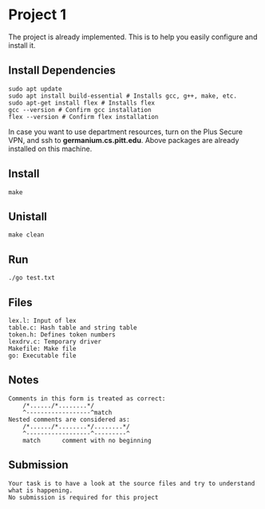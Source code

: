 # Project 1
The project is already implemented. This is to help you easily configure and install it.
## Install Dependencies
    sudo apt update
    sudo apt install build-essential # Installs gcc, g++, make, etc. 
    sudo apt-get install flex # Installs flex
    gcc --version # Confirm gcc installation
    flex --version # Confirm flex installation
In case you want to use department resources, turn on the Plus Secure VPN, and ssh to **germanium.cs.pitt.edu**. Above packages are already installed on this machine. 

## Install
    make 
## Unistall
    make clean
## Run
    ./go test.txt

## Files
    lex.l: Input of lex
    table.c: Hash table and string table
    token.h: Defines token numbers
    lexdrv.c: Temporary driver
    Makefile: Make file
    go: Executable file

## Notes
    Comments in this form is treated as correct:
        /*....../*........*/
        ^------------------^match
    Nested comments are considered as:
        /*....../*........*/........*/
        ^------------------^---------^
        match      comment with no beginning

## Submission
    Your task is to have a look at the source files and try to understand what is happening. 
    No submission is required for this project
